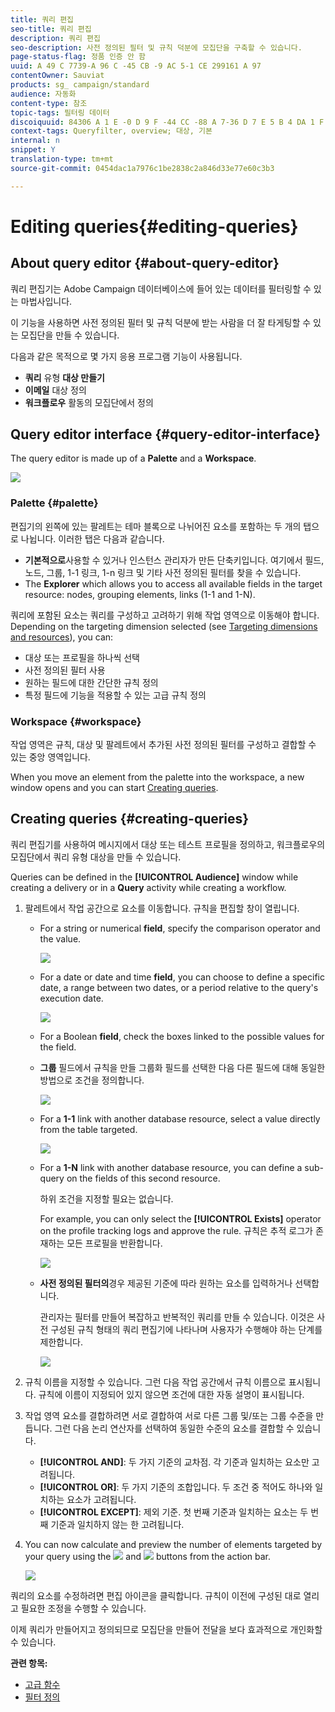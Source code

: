 ```yaml
---
title: 쿼리 편집
seo-title: 쿼리 편집
description: 쿼리 편집
seo-description: 사전 정의된 필터 및 규칙 덕분에 모집단을 구축할 수 있습니다.
page-status-flag: 정품 인증 안 함
uuid: A 49 C 7739-A 96 C -45 CB -9 AC 5-1 CE 299161 A 97
contentOwner: Sauviat
products: sg_ campaign/standard
audience: 자동화
content-type: 참조
topic-tags: 필터링 데이터
discoiquuid: 84306 A 1 E -0 D 9 F -44 CC -88 A 7-36 D 7 E 5 B 4 DA 1 F
context-tags: Queryfilter, overview; 대상, 기본
internal: n
snippet: Y
translation-type: tm+mt
source-git-commit: 0454dac1a7976c1be2838c2a846d33e77e60c3b3

---
```



# Editing queries{#editing-queries}

## About query editor {#about-query-editor}

쿼리 편집기는 Adobe Campaign 데이터베이스에 들어 있는 데이터를 필터링할 수 있는 마법사입니다.

이 기능을 사용하면 사전 정의된 필터 및 규칙 덕분에 받는 사람을 더 잘 타게팅할 수 있는 모집단을 만들 수 있습니다.

다음과 같은 목적으로 몇 가지 응용 프로그램 기능이 사용됩니다.

* **쿼리** 유형 **대상 만들기**
* **이메일** 대상 정의
* **워크플로우** 활동의 모집단에서 정의

## Query editor interface {#query-editor-interface}

The query editor is made up of a **Palette** and a **Workspace**.

![](assets/query_editor_overview.png)

### Palette {#palette}

편집기의 왼쪽에 있는 팔레트는 테마 블록으로 나뉘어진 요소를 포함하는 두 개의 탭으로 나뉩니다. 이러한 탭은 다음과 같습니다.

* **기본적으로**&#x200B;사용할 수 있거나 인스턴스 관리자가 만든 단축키입니다. 여기에서 필드, 노드, 그룹, 1-1 링크, 1-n 링크 및 기타 사전 정의된 필터를 찾을 수 있습니다.
* The **Explorer** which allows you to access all available fields in the target resource: nodes, grouping elements, links (1-1 and 1-N).

쿼리에 포함된 요소는 쿼리를 구성하고 고려하기 위해 작업 영역으로 이동해야 합니다. Depending on the targeting dimension selected (see [Targeting dimensions and resources](../../automating/using/query.md#targeting-dimensions-and-resources)), you can:

* 대상 또는 프로필을 하나씩 선택
* 사전 정의된 필터 사용
* 원하는 필드에 대한 간단한 규칙 정의
* 특정 필드에 기능을 적용할 수 있는 고급 규칙 정의

### Workspace {#workspace}

작업 영역은 규칙, 대상 및 팔레트에서 추가된 사전 정의된 필터를 구성하고 결합할 수 있는 중앙 영역입니다.

When you move an element from the palette into the workspace, a new window opens and you can start [Creating queries](../../automating/using/editing-queries.md#creating-queries).

## Creating queries {#creating-queries}

쿼리 편집기를 사용하여 메시지에서 대상 또는 테스트 프로필을 정의하고, 워크플로우의 모집단에서 쿼리 유형 대상을 만들 수 있습니다.

Queries can be defined in the **[!UICONTROL Audience]** window while creating a delivery or in a **Query** activity while creating a workflow.

1. 팔레트에서 작업 공간으로 요소를 이동합니다. 규칙을 편집할 창이 열립니다.

   * For a string or numerical **field**, specify the comparison operator and the value.

      ![](assets/query_editor_audience_definition2.png)

   * For a date or date and time **field**, you can choose to define a specific date, a range between two dates, or a period relative to the query's execution date.

      ![](assets/query_editor_date_field.png)

   * For a Boolean **field**, check the boxes linked to the possible values for the field.
   * **그룹** 필드에서 규칙을 만들 그룹화 필드를 선택한 다음 다른 필드에 대해 동일한 방법으로 조건을 정의합니다.

      ![](assets/query_editor_audience_definition4.png)

   * For a **1-1** link with another database resource, select a value directly from the table targeted.

      ![](assets/query_editor_audience_definition5.png)

   * For a **1-N** link with another database resource, you can define a sub-query on the fields of this second resource.

      하위 조건을 지정할 필요는 없습니다.

      For example, you can only select the **[!UICONTROL Exists]** operator on the profile tracking logs and approve the rule. 규칙은 추적 로그가 존재하는 모든 프로필을 반환합니다.

      ![](assets/query_editor_audience_definition6.png)

   * **사전 정의된 필터의**&#x200B;경우 제공된 기준에 따라 원하는 요소를 입력하거나 선택합니다.

      관리자는 필터를 만들어 복잡하고 반복적인 쿼리를 만들 수 있습니다. 이것은 사전 구성된 규칙 형태의 쿼리 편집기에 나타나며 사용자가 수행해야 하는 단계를 제한합니다.

      ![](assets/query-editor_filter_email-audience_filter.png)

1. 규칙 이름을 지정할 수 있습니다. 그런 다음 작업 공간에서 규칙 이름으로 표시됩니다. 규칙에 이름이 지정되어 있지 않으면 조건에 대한 자동 설명이 표시됩니다.
1. 작업 영역 요소를 결합하려면 서로 결합하여 서로 다른 그룹 및/또는 그룹 수준을 만듭니다. 그런 다음 논리 연산자를 선택하여 동일한 수준의 요소를 결합할 수 있습니다.

   * **[!UICONTROL AND]**: 두 가지 기준의 교차점. 각 기준과 일치하는 요소만 고려됩니다.
   * **[!UICONTROL OR]**: 두 가지 기준의 조합입니다. 두 조건 중 적어도 하나와 일치하는 요소가 고려됩니다.
   * **[!UICONTROL EXCEPT]**: 제외 기준. 첫 번째 기준과 일치하는 요소는 두 번째 기준과 일치하지 않는 한 고려됩니다.

1. You can now calculate and preview the number of elements targeted by your query using the ![](assets/count.png) and ![](assets/preview.png) buttons from the action bar.

   ![](assets/query_editor_combining_rules.png)

쿼리의 요소를 수정하려면 편집 아이콘을 클릭합니다. 규칙이 이전에 구성된 대로 열리고 필요한 조정을 수행할 수 있습니다.

이제 쿼리가 만들어지고 정의되므로 모집단을 만들어 전달을 보다 효과적으로 개인화할 수 있습니다.

**관련 항목:**

* [고급 함수](../../automating/using/advanced-expression-editing.md)
* [필터 정의](../../developing/using/configuring-filter-definition.md)


